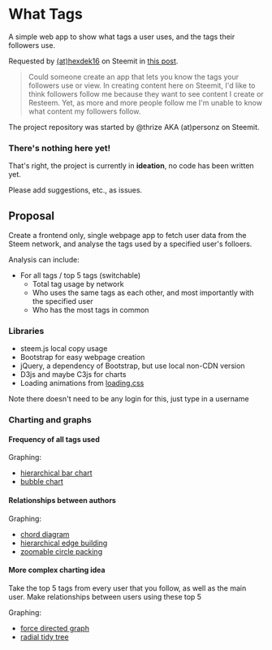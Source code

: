 # What Tags

A simple web app to show what tags a user uses, and the tags their followers use.

Requested by [(at)hexdek16](https://steemit.com/steemit/@hexdek16) on Steemit in [this post](https://steemit.com/steemit/@hexdek16/request-for-a-new-app-program-for-steemit).

> Could someone create an app that lets you know the tags your followers use or view. In creating content here on Steemit, I'd like to think followers follow me because they want to see content I create or Resteem. Yet, as more and more people follow me I'm unable to know what content my followers follow.

The project repository was started by @thrize AKA (at)personz on Steemit.

### There's nothing here yet!

That's right, the project is currently in **ideation**, no code has been written yet.

Please add suggestions, etc., as issues.

## Proposal

Create a frontend only, single webpage app to fetch user data from the Steem network, and analyse the tags used by a specified user's folloers.

Analysis can include:

- For all tags / top 5 tags (switchable)
  - Total tag usage by network
  - Who uses the same tags as each other, and most importantly with the specified user
  - Who has the most tags in common

### Libraries

- steem.js local copy usage
- Bootstrap for easy webpage creation
- jQuery, a dependency of Bootstrap, but use local non-CDN version
- D3js and maybe C3js for charts
- Loading animations from [loading.css](https://github.com/ConnorAtherton/loaders.css)

Note there doesn't need to be any login for this, just type in a username

### Charting and graphs

#### Frequency of all tags used

Graphing:

- [hierarchical bar chart](https://bl.ocks.org/mbostock/1283663)
- [bubble chart](https://bl.ocks.org/mbostock/4063269)

#### Relationships between authors

Graphing:

- [chord diagram](https://bl.ocks.org/mbostock/1046712)
- [hierarchical edge building](https://bl.ocks.org/mbostock/1044242)
- [zoomable circle packing](https://bl.ocks.org/mbostock/7607535)

#### More complex charting idea

Take the top 5 tags from every user that you follow, as well as the main user. Make relationships between users using these top 5

Graphing:

- [force directed graph](https://bl.ocks.org/mbostock/4062045)
- [radial tidy tree](https://bl.ocks.org/mbostock/4063550)